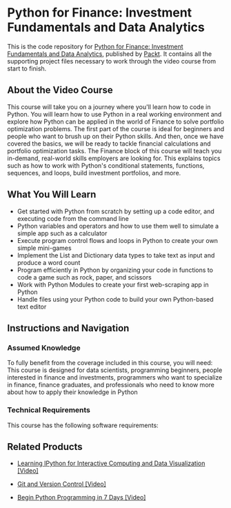 # Python for Finance: Investment Fundamentals and Data Analytics
This is the code repository for [Python for Finance: Investment Fundamentals and Data Analytics](https://www.packtpub.com/application-development/begin-python-programming-7-days-video?utm_source=github&utm_medium=repository&utm_campaign=9781788990813), published by [Packt](https://www.packtpub.com/?utm_source=github). It contains all the supporting project files necessary to work through the video course from start to finish.
## About the Video Course
This course will take you on a journey where you'll learn how to code in Python. You will learn how to use Python in a real working environment and explore how Python can be applied in the world of Finance to solve portfolio optimization problems. The first part of the course is ideal for beginners and people who want to brush up on their Python skills. And then, once we have covered the basics, we will be ready to tackle financial calculations and portfolio optimization tasks. The Finance block of this course will teach you in-demand, real-world skills employers are looking for. This explains topics such as how to work with Python's conditional statements, functions, sequences, and loops, build investment portfolios, and more.

<H2>What You Will Learn</H2>
<DIV class=book-info-will-learn-text>
<UL>
<LI>Get started with Python from scratch by setting up a code editor, and executing code from the command line 
<LI>Python variables and operators and how to use them well to simulate a simple app such as a calculator 
<LI>Execute program control flows and loops in Python to create your own simple mini-games&nbsp; 
<LI>Implement the List and Dictionary data types to take text as input and produce a word count 
<LI>Program efficiently in Python by organizing your code in functions to code a game such as rock, paper, and scissors&nbsp; 
<LI>Work with Python Modules to create your first web-scraping app in Python 
<LI>Handle files using your Python code to build your own Python-based text editor </LI></UL></DIV>

## Instructions and Navigation
### Assumed Knowledge
To fully benefit from the coverage included in this course, you will need:<br/>
This course is designed for data scientists, programming beginners, people interested in finance and investments, programmers who want to specialize in finance, finance graduates, and professionals who need to know more about how to apply their knowledge in Python
### Technical Requirements
This course has the following software requirements:<br/>
    

## Related Products
* [Learning IPython for Interactive Computing and Data Visualization [Video]](https://www.packtpub.com/application-development/begin-python-programming-7-days-video?utm_source=github&utm_medium=repository&utm_campaign=9781788990813)

* [Git and Version Control [Video]](https://www.packtpub.com/application-development/begin-python-programming-7-days-video?utm_source=github&utm_medium=repository&utm_campaign=9781788990813)

* [Begin Python Programming in 7 Days [Video]](https://www.packtpub.com/application-development/begin-python-programming-7-days-video?utm_source=github&utm_medium=repository&utm_campaign=9781788990813)

